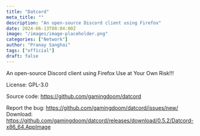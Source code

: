 ```yaml
---
title: "Datcord"
meta_title: ""
description: "An open-source Discord client using Firefox"
date: 2024-06-13T08:04:00Z
image: "/images/image-placeholder.png"
categories: ["Network"]
author: "Pranay Sanghai"
tags: ["official"]
draft: false
---
```


An open-source Discord client using Firefox
Use at Your Own Risk!!!

License: GPL-3.0

Source code: https://github.com/gamingdoom/datcord  

Report the bug: https://github.com/gamingdoom/datcord/issues/new/  
Download: https://github.com/gamingdoom/datcord/releases/download/0.5.2/Datcord-x86_64.AppImage
